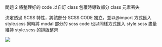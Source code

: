 問題 2
將整理好的 code 以自訂 class 包覆時導致部分 class 元素丟失

決定透過 SCSS 特性，將該部分 SCSS CODE 獨立，並以@import 方式匯入 style.scss
同時將 modal 部分的 scss code 也以同樣方式匯入 style.scss 盡量維持 style.scss 的排版整齊

![](https://i.imgur.com/FcI76BU.png)
